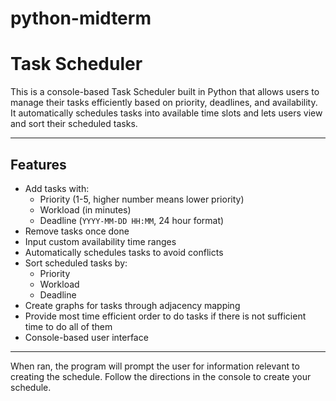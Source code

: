 # python-midterm
# Task Scheduler

This is a console-based Task Scheduler built in Python that allows users to manage their tasks efficiently based on priority, deadlines, and availability. It automatically schedules tasks into available time slots and lets users view and sort their scheduled tasks.

---

## Features

- Add tasks with:
  - Priority (1-5, higher number means lower priority)
  - Workload (in minutes)
  - Deadline (`YYYY-MM-DD HH:MM`, 24 hour format)
- Remove tasks once done
- Input custom availability time ranges
- Automatically schedules tasks to avoid conflicts
- Sort scheduled tasks by:
  - Priority
  - Workload
  - Deadline
- Create graphs for tasks through adjacency mapping
- Provide most time efficient order to do tasks if there is not sufficient time to do all of them
- Console-based user interface

---

When ran, the program will prompt the user for information relevant to creating the schedule. Follow the directions in the console to create your schedule.
